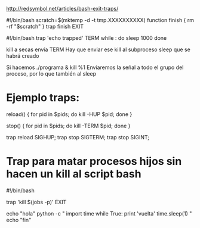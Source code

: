 http://redsymbol.net/articles/bash-exit-traps/

#!/bin/bash
scratch=$(mktemp -d -t tmp.XXXXXXXXXX)
function finish {
  rm -rf "$scratch"
}
trap finish EXIT


#!/bin/bash
trap 'echo trapped' TERM
while :
do
  sleep 1000
done

kill a secas envía TERM
Hay que enviar ese kill al subproceso sleep que se habrá creado

Si hacemos
./programa &
kill %1
Enviaremos la señal a todo el grupo del proceso, por lo que también al sleep


# Ejemplo traps:
reload() {
    for pid in $pids; do
        kill -HUP $pid;
    done
}

stop() {
    for pid in $pids; do
        kill -TERM $pid;
    done
}

trap reload SIGHUP;
trap stop SIGTERM;
trap stop SIGINT;

# Trap para matar procesos hijos sin hacen un kill al script bash
#!/bin/bash

trap 'kill $(jobs -p)' EXIT

echo "hola"
python -c "
import time
while True:
  print 'vuelta'
  time.sleep(1)
"
echo "fin"

